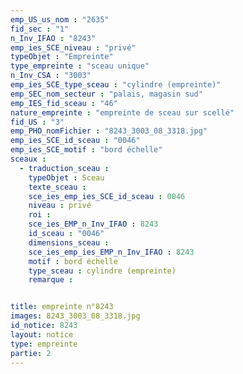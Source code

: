 ```yaml
---
emp_US_us_nom : "2635"
fid_sec : "1"
n_Inv_IFAO : "8243"
emp_ies_SCE_niveau : "privé"
typeObjet : "Empreinte"
type_empreinte : "sceau unique"
n_Inv_CSA : "3003"
emp_ies_SCE_type_sceau : "cylindre (empreinte)"
emp_SEC_nom_secteur : "palais, magasin sud"
emp_IES_fid_sceau : "46"
nature_empreinte : "empreinte de sceau sur scellé"
fid_US : "3"
emp_PHO_nomFichier : "8243_3003_08_3318.jpg"
emp_ies_SCE_id_sceau : "0046"
emp_ies_SCE_motif : "bord échelle"
sceaux :
  - traduction_sceau : 
    typeObjet : Sceau
    texte_sceau : 
    sce_ies_emp_ies_SCE_id_sceau : 0046
    niveau : privé
    roi : 
    sce_ies_EMP_n_Inv_IFAO : 8243
    id_sceau : "0046"
    dimensions_sceau : 
    sce_ies_emp_ies_EMP_n_Inv_IFAO : 8243
    motif : bord échelle
    type_sceau : cylindre (empreinte)
    remarque : 


title: empreinte n°8243
images: 8243_3003_08_3318.jpg
id_notice: 8243
layout: notice
type: empreinte
partie: 2
---
```

